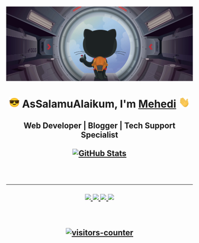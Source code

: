 ![](./assets/github-header.webp)

<div align="center">
  <h1>
    <b><img src="./assets/smilefacesunglass.png" width="28"> AsSalamuAlaikum, I'm <a href="https://github.com/devbytemehedi">Mehedi</a>  <img src="./assets/hello.png" width="30"> </b>
  </h1>
</div>

<h2 align="center">Web Developer | Blogger | Tech Support Specialist
<br>
<br>
<div align="center">
      <a href="https://github.com/devbytemehedi">
        <img alt="GitHub Stats"  src="https://github-readme-stats.vercel.app/api?username=devbytemehedi&custom_title=GitHub%20Stats&show_icons=true&theme=tokyonight&count_private=true&include_all_commits=true&hide_border=true&hide_title=false" />
      </a>
</div>
<br>
<br>

---

<div align="center">
  <a href="https://www.linkedin.com/in/devbytemehedi/">
  <img src="https://img.shields.io/badge/LinkedIn-0077B5?style=for-the-badge&logo=linkedin&logoColor=white">
  </a>
  <a href="https://dev.to/devbytemehedi">
   <img src="https://img.shields.io/badge/dev.to-0A0A0A?style=for-the-badge&logo=devdotto&logoColor=white">
  </a>
  <a href="https://codepen.io/devbytemehedi">
  <img src="https://img.shields.io/badge/Codepen-000000?style=for-the-badge&logo=codepen&logoColor=white">
  </a> 
  <a href="mailto:devbytemehedi@gmail.com">
    <img src="https://img.shields.io/badge/Gmail-D14836?style=for-the-badge&logo=gmail&logoColor=white">
  </a>
</div>
<br>
<br>
<p align="center">
  <a href="https://github.com/devbytemehedi">
    <img src="https://komarev.com/ghpvc/?username=devbytemehedi&label=Visitors:&color=1a71ff&style=flat" alt="visitors-counter" />
    </a>
</p>
